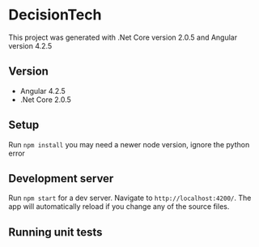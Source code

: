 # DecisionTech

This project was generated with .Net Core version 2.0.5 and Angular version 4.2.5

## Version
* Angular 4.2.5
* .Net Core 2.0.5

## Setup

Run `npm install` you may need a newer node version, ignore the python error


## Development server

Run `npm start` for a dev server. Navigate to `http://localhost:4200/`. The app will automatically reload if you change any of the source files.


## Running unit tests


